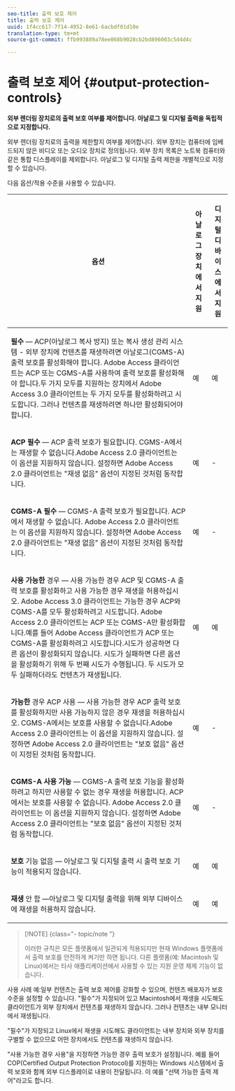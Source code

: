 ```yaml
---
seo-title: 출력 보호 제어
title: 출력 보호 제어
uuid: 1f4cc617-7f14-4952-8e61-6acbdf01d10e
translation-type: tm+mt
source-git-commit: ffb993889a78ee068b9028cb2bd896003c5d4d4c

---
```



# 출력 보호 제어 {#output-protection-controls}

**외부 렌더링 장치로의 출력 보호 여부를 제어합니다. 아날로그 및 디지털 출력을 독립적으로 지정합니다.**

외부 렌더링 장치로의 출력을 제한할지 여부를 제어합니다. 외부 장치는 컴퓨터에 임베드되지 않은 비디오 또는 오디오 장치로 정의됩니다. 외부 장치 목록은 노트북 컴퓨터와 같은 통합 디스플레이를 제외합니다. 아날로그 및 디지털 출력 제한을 개별적으로 지정할 수 있습니다.

다음 옵션/적용 수준을 사용할 수 있습니다.

<table frame="all" colsep="0" rowsep="1" id="adobetable_fvw_5fx_n4"> 
 <thead class="- topic/thead "> 
  <tr rowsep="1" class="- topic/row "> 
   <th colname="1" class="- topic/entry entry"> <p class="- topic/p ">옵션 </p> </th> 
   <th colname="2" class="- topic/entry entry"> <p class="- topic/p ">아날로그 장치에서 지원 </p> </th> 
   <th colname="3" class="- topic/entry entry"> <p class="- topic/p ">디지털 디바이스에서 지원 </p> </th> 
  </tr> 
 </thead>
 <tbody class="- topic/tbody "> 
  <tr rowsep="1" class="- topic/row "> 
   <td colname="1" class="- topic/entry "> <p class="- topic/p "><b class="+ topic/ph hi-d/b ">필수</b> — ACP(아날로그 복사 방지) 또는 복사 생성 관리 시스템 - 외부 장치에 컨텐츠를 재생하려면 아날로그(CGMS-A) 출력 보호를 활성화해야 합니다. Adobe Access 클라이언트는 ACP 또는 CGMS-A를 사용하여 출력 보호를 활성화해야 합니다.두 가지 모두를 지원하는 장치에서 Adobe Access 3.0 클라이언트는 두 가지 모두를 활성화하려고 시도합니다. 그러나 컨텐츠를 재생하려면 하나만 활성화되어야 합니다. </p> </td> 
   <td colname="2" class="- topic/entry "> <p class="- topic/p ">예 </p> </td> 
   <td colname="3" class="- topic/entry "> <p class="- topic/p ">예 </p> </td> 
  </tr> 
  <tr rowsep="1" class="- topic/row "> 
   <td colname="1" class="- topic/entry "> <p class="- topic/p "><b class="+ topic/ph hi-d/b ">ACP 필수</b> — ACP 출력 보호가 필요합니다. CGMS-A에서는 재생할 수 없습니다.Adobe Access 2.0 클라이언트는 이 옵션을 지원하지 않습니다. 설정하면 Adobe Access 2.0 클라이언트는 "재생 없음" 옵션이 지정된 것처럼 동작합니다. </p> </td> 
   <td colname="2" class="- topic/entry "> <p class="- topic/p ">예 </p> </td> 
   <td colname="3" class="- topic/entry "> <p class="- topic/p ">- </p> </td> 
  </tr> 
  <tr rowsep="1" class="- topic/row "> 
   <td colname="1" class="- topic/entry "> <p class="- topic/p "><b class="+ topic/ph hi-d/b ">CGMS-A 필수</b> — CGMS-A 출력 보호가 필요합니다. ACP에서 재생할 수 없습니다. Adobe Access 2.0 클라이언트는 이 옵션을 지원하지 않습니다. 설정하면 Adobe Access 2.0 클라이언트는 "재생 없음" 옵션이 지정된 것처럼 동작합니다. </p> </td> 
   <td colname="2" class="- topic/entry "> <p class="- topic/p ">예 </p> </td> 
   <td colname="3" class="- topic/entry "> <p class="- topic/p ">- </p> </td> 
  </tr> 
  <tr rowsep="1" class="- topic/row "> 
   <td colname="1" class="- topic/entry "> <p class="- topic/p "><b class="+ topic/ph hi-d/b ">사용 가능한</b> 경우 — 사용 가능한 경우 ACP 및 CGMS-A 출력 보호를 활성화하고 사용 가능한 경우 재생을 허용하십시오. Adobe Access 3.0 클라이언트는 가능한 경우 ACP와 CGMS-A를 모두 활성화하려고 시도합니다. Adobe Access 2.0 클라이언트는 ACP 또는 CGMS-A만 활성화합니다.예를 들어 Adobe Access 클라이언트가 ACP 또는 CGMS-A를 활성화하려고 시도합니다.시도가 성공하면 다른 옵션이 활성화되지 않습니다. 시도가 실패하면 다른 옵션을 활성화하기 위해 두 번째 시도가 수행됩니다. 두 시도가 모두 실패하더라도 컨텐츠가 재생됩니다. </p> </td> 
   <td colname="2" class="- topic/entry "> <p class="- topic/p ">예 </p> </td> 
   <td colname="3" class="- topic/entry "> <p class="- topic/p ">예 </p> </td> 
  </tr> 
  <tr rowsep="1" class="- topic/row "> 
   <td colname="1" class="- topic/entry "> <p class="- topic/p "><b class="+ topic/ph hi-d/b ">가능한</b> 경우 ACP 사용 — 사용 가능한 경우 ACP 출력 보호를 활성화하지만 사용 가능하지 않은 경우 재생을 허용하십시오. CGMS-A에서는 보호를 사용할 수 없습니다.Adobe Access 2.0 클라이언트는 이 옵션을 지원하지 않습니다. 설정하면 Adobe Access 2.0 클라이언트는 "보호 없음" 옵션이 지정된 것처럼 동작합니다. </p> </td> 
   <td colname="2" class="- topic/entry "> <p class="- topic/p ">예 </p> </td> 
   <td colname="3" class="- topic/entry "> <p class="- topic/p ">- </p> </td> 
  </tr> 
  <tr rowsep="1" class="- topic/row "> 
   <td colname="1" class="- topic/entry "> <p class="- topic/p "><b class="+ topic/ph hi-d/b ">CGMS-A 사용 가능 </b>— CGMS-A 출력 보호 기능을 활성화하려고 하지만 사용할 수 없는 경우 재생을 허용합니다. ACP에서는 보호를 사용할 수 없습니다. Adobe Access 2.0 클라이언트는 이 옵션을 지원하지 않습니다. 설정하면 Adobe Access 2.0 클라이언트는 "보호 없음" 옵션이 지정된 것처럼 동작합니다. </p> </td> 
   <td colname="2" class="- topic/entry "> <p class="- topic/p ">예 </p> </td> 
   <td colname="3" class="- topic/entry "> <p class="- topic/p ">- </p> </td> 
  </tr> 
  <tr rowsep="1" class="- topic/row "> 
   <td colname="1" class="- topic/entry "> <p class="- topic/p "><b class="+ topic/ph hi-d/b ">보호</b> 기능 없음 — 아날로그 및 디지털 출력 시 출력 보호 기능이 적용되지 않습니다. </p> </td> 
   <td colname="2" class="- topic/entry "> <p class="- topic/p ">예 </p> </td> 
   <td colname="3" class="- topic/entry "> <p class="- topic/p ">예 </p> </td> 
  </tr> 
  <tr rowsep="0" class="- topic/row "> 
   <td colname="1" class="- topic/entry "> <p class="- topic/p "><b class="+ topic/ph hi-d/b ">재생</b> 안 함 —아날로그 및 디지털 출력을 위해 외부 디바이스에 재생을 허용하지 않습니다. </p> </td> 
   <td colname="2" class="- topic/entry "> <p class="- topic/p ">예 </p> </td> 
   <td colname="3" class="- topic/entry "> <p class="- topic/p ">예 </p> </td> 
  </tr> 
 </tbody> 
</table>

>[!NOTE] {class=&quot;- topic/note &quot;}
>
>이러한 규칙은 모든 플랫폼에서 일관되게 적용되지만 현재 Windows 플랫폼에서 출력 보호를 안전하게 켜기만 하면 됩니다. 다른 플랫폼(예: Macintosh 및 Linux)에서는 타사 애플리케이션에서 사용할 수 있는 지원 운영 체제 기능이 없습니다.

사용 사례 예:일부 컨텐츠는 출력 보호 제어를 강화할 수 있으며, 컨텐츠 배포자가 보호 수준을 설정할 수 있습니다. &quot;필수&quot;가 지정되어 있고 Macintosh에서 재생을 시도해도 클라이언트가 외부 장치에서 컨텐츠를 재생하지 않습니다. 그러나 컨텐츠는 내부 모니터에서 재생됩니다.

&quot;필수&quot;가 지정되고 Linux에서 재생을 시도해도 클라이언트는 내부 장치와 외부 장치를 구별할 수 없으므로 어떤 장치에서도 컨텐츠를 재생하지 않습니다.

&quot;사용 가능한 경우 사용&quot;을 지정하면 가능한 경우 출력 보호가 설정됩니다. 예를 들어 COP(Certified Output Protection Protocol)를 지원하는 Windows 시스템에서 출력 보호와 함께 외부 디스플레이로 내용이 전달됩니다. 이 예를 &quot;선택 가능한 출력 제어&quot;라고도 합니다.
